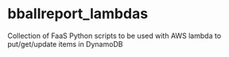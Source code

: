 # bballreport_lambdas
Collection of FaaS Python scripts to be used with AWS lambda to put/get/update items in DynamoDB
